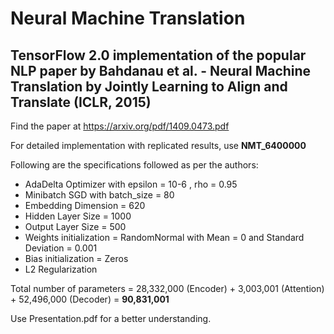 # Neural Machine Translation 

## TensorFlow 2.0 implementation of the popular NLP paper by Bahdanau et al. - Neural Machine Translation by Jointly Learning to Align and Translate (ICLR, 2015) 

Find the paper at https://arxiv.org/pdf/1409.0473.pdf

For detailed implementation with replicated results, use **NMT_6400000** 

Following are the specifications followed as per the authors: 
- AdaDelta Optimizer with epsilon = 10-6 , rho = 0.95 
- Minibatch SGD with batch_size = 80 
- Embedding Dimension = 620 
- Hidden Layer Size = 1000
- Output Layer Size = 500 
- Weights initialization = RandomNormal with Mean = 0 and Standard Deviation = 0.001 
- Bias initialization = Zeros
- L2 Regularization

Total number of parameters = 28,332,000 (Encoder) + 3,003,001 (Attention) + 52,496,000 (Decoder)
                           = **90,831,001**
                           
Use Presentation.pdf for a better understanding.
